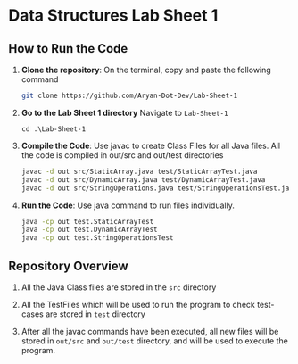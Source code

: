 # Data Structures Lab Sheet 1

## How to Run the Code

1. **Clone the repository**:
    On the terminal, copy and paste the following command

   ```bash
   git clone https://github.com/Aryan-Dot-Dev/Lab-Sheet-1
   ```

2. **Go to the Lab Sheet 1 directory**
    Navigate to ```Lab-Sheet-1 ```
    ```
    cd .\Lab-Sheet-1
    ```
   
3. **Compile the Code**:
    Use javac to create Class Files for all Java files.
    All the code is compiled in out/src and out/test directories
    ```bash
    javac -d out src/StaticArray.java test/StaticArrayTest.java
    javac -d out src/DynamicArray.java test/DynamicArrayTest.java
    javac -d out src/StringOperations.java test/StringOperationsTest.java
    ```

4. **Run the Code**:
    Use java command to run files individually.
    ```bash
    java -cp out test.StaticArrayTest
    java -cp out test.DynamicArrayTest
    java -cp out test.StringOperationsTest
    ```

## Repository Overview

1.  All the Java Class files are stored in the ```src``` directory

2. All the TestFiles which will be used to run the program to check test-cases are stored in ```test``` directory

3. After all the javac commands have been executed, all new files will be stored in ```out/src``` and ```out/test``` directory, and will be used to execute the program.